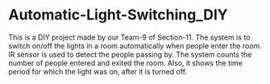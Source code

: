 # Automatic-Light-Switching_DIY
This is a DIY project made by our Team-9 of Section-11. 
The system is to switch on/off the lights in a room automatically when people enter the room.
IR sensor is used to detect the people passing by. The system counts the number of people entered and exited the room. Also, it shows the time period for which the light was on, after it is turned off. 
